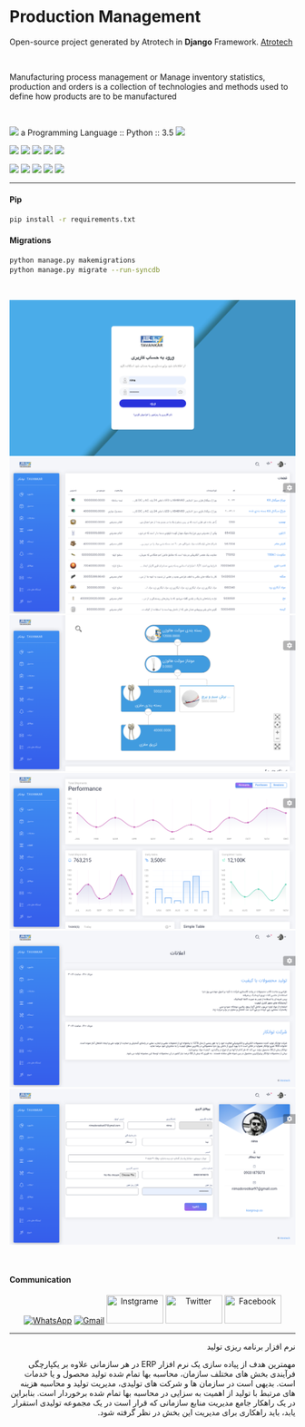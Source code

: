 # Production Management

Open-source project generated by Atrotech in **Django** Framework. [Atrotech](https://atrotech.ir/)

<br>

Manufacturing process management or Manage inventory statistics, production and orders is a collection of technologies and methods used to define how products are to be manufactured

<br>

[![](https://img.shields.io/pypi/pyversions/django-extra-settings.svg?color=3776AB&logo=python&logoColor=white)](https://www.python.org/)
a
Programming Language :: Python :: 3.5
[![](https://img.shields.io/pypi/djversions/django-extra-settings?color=0C4B33&logo=django&logoColor=white&label=django)](https://www.djangoproject.com/)

[![](https://img.shields.io/pypi/v/django-extra-settings.svg?color=blue&logo=pypi&logoColor=white)](https://pypi.org/project/django-extra-settings/)
[![](https://pepy.tech/badge/django-extra-settings)](https://pepy.tech/project/django-extra-settings)
[![](https://img.shields.io/github/stars/fabiocaccamo/django-extra-settings?logo=github)](https://github.com/fabiocaccamo/django-extra-settings/)
[![](https://badges.pufler.dev/visits/fabiocaccamo/django-extra-settings?label=visitors&color=blue)](https://badges.pufler.dev)
[![](https://img.shields.io/pypi/l/django-extra-settings.svg?color=blue)](https://github.com/fabiocaccamo/django-extra-settings/blob/master/LICENSE.txt)

[![](https://img.shields.io/travis/fabiocaccamo/django-extra-settings?logo=travis&label=build)](https://travis-ci.org/fabiocaccamo/django-extra-settings)
[![](https://img.shields.io/codecov/c/gh/fabiocaccamo/django-extra-settings?logo=codecov)](https://codecov.io/gh/fabiocaccamo/django-extra-settings)
[![](https://img.shields.io/codacy/grade/554c0505ed9844f3865bee975d1b894c?logo=codacy)](https://www.codacy.com/app/fabiocaccamo/django-extra-settings)
[![](https://img.shields.io/codeclimate/maintainability/fabiocaccamo/django-extra-settings?logo=code-climate)](https://codeclimate.com/github/fabiocaccamo/django-extra-settings/)
[![](https://requires.io/github/fabiocaccamo/django-extra-settings/requirements.svg?branch=master)](https://requires.io/github/fabiocaccamo/django-extra-settings/requirements/?branch=master)

<hr>


#### Pip
```bash
pip install -r requirements.txt

```

#### Migrations
```bash
python manage.py makemigrations
python manage.py migrate --run-syncdb

```


<br>


![example](https://github.com/nimadorostkar/production-management/blob/master/screenshot/Screen%20Shot%201400-05-03%20at%2002.45.02.png)
![example](https://github.com/nimadorostkar/production-management/blob/master/screenshot/Screen%20Shot%201400-05-03%20at%2002.44.39.png)
![example](https://github.com/nimadorostkar/production-management/blob/master/screenshot/Screen%20Shot%201400-05-03%20at%2002.44.22.png)
![example](https://github.com/nimadorostkar/production-management/blob/master/screenshot/Screen%20Shot%201400-05-03%20at%2002.45.13.png)
![example](https://github.com/nimadorostkar/production-management/blob/master/screenshot/Screen%20Shot%201400-05-03%20at%2002.43.50.png)
![example](https://github.com/nimadorostkar/production-management/blob/master/screenshot/Screen%20Shot%201400-05-03%20at%2002.43.35.png)


<br>


<h4> Communication </h4>

<p align="center">
     <a href="https://wa.me/0989031875073"><img alt="WhatsApp"  title="WhatsApp" src="https://www.vectorlogo.zone/logos/whatsapp/whatsapp-ar21.svg"   width="100" height="50" /></a>
     <a href="mailto:nimadorostkar97@gmail.com"><img alt="Gmail"  title="Gmail" src="https://www.vectorlogo.zone/logos/gmail/gmail-ar21.svg"   width="100" height="50" /></a>
     <a href="https://www.instagram.com/nima.dorostkar"><img title="Instgrame" src="https://www.vectorlogo.zone/logos/instagram/instagram-ar21.svg"   width="100" height="50" /></a>
     <a href="https://twitter.com/nimadrskr"><img title="Twitter" src="https://www.vectorlogo.zone/logos/twitter/twitter-ar21.svg"   width="100" height="50" /></a>
     <a href="https://www.facebook.com/schmutz.schmutz.5"><img title="Facebook" src="https://www.vectorlogo.zone/logos/facebook/facebook-ar21.svg"   width="100" height="50" /></a>
</p>


<hr>

<div dir="rtl">

نرم افزار برنامه ریزی تولید

مهمترین هدف از پیاده سازی یک نرم افزار ERP در هر سازمانی علاوه بر یکپارچگی فرآیندی بخش های مختلف سازمان، محاسبه بها تمام شده تولید محصول و یا خدمات است. بدیهی است در سازمان ها و شرکت های تولیدی، مدیریت تولید و محاسبه هزینه های مرتبط با تولید از اهمیت به سزایی در محاسبه بها تمام شده برخوردار است. بنابراین در یک راهکار جامع مدیریت منابع سازمانی که قرار است در یک مجموعه تولیدی استقرار یابد، باید راهکاری برای مدیریت این بخش در نظر گرفته شود.
<div>
